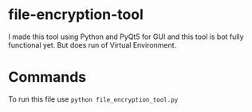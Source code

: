 # file-encryption-tool
I made this tool using Python and PyQt5 for GUI and this tool is bot fully functional yet. But does run of Virtual Environment.

# Commands
To run this file use ``python file_encryption_tool.py``
